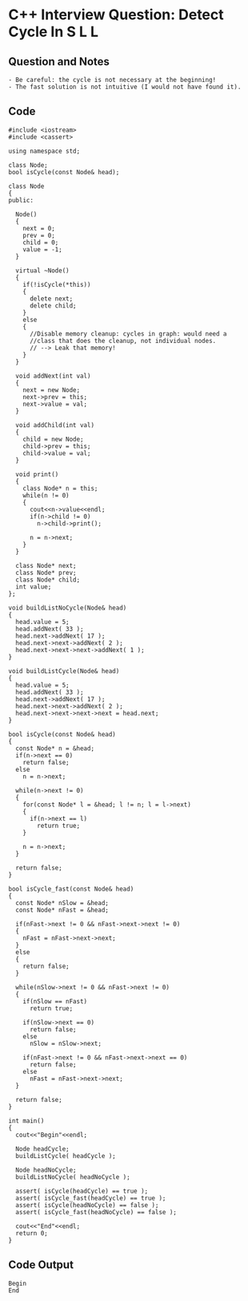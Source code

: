 
# C++ Interview Question: Detect Cycle In S L L

## Question and Notes

    - Be careful: the cycle is not necessary at the beginning!
    - The fast solution is not intuitive (I would not have found it).

## Code

    
    #include <iostream>
    #include <cassert>
    
    using namespace std;
    
    class Node;
    bool isCycle(const Node& head);
    
    class Node
    {
    public:
    
      Node()
      {
        next = 0;
        prev = 0;
        child = 0;
        value = -1;
      }
    
      virtual ~Node()
      {
        if(!isCycle(*this))
        {
          delete next;
          delete child;
        }
        else
        {
          //Disable memory cleanup: cycles in graph: would need a
          //class that does the cleanup, not individual nodes.
          // --> Leak that memory!
        }
      }
    
      void addNext(int val)
      {
        next = new Node;
        next->prev = this;
        next->value = val;
      }
    
      void addChild(int val)
      {
        child = new Node;
        child->prev = this;
        child->value = val;
      }
    
      void print()
      {
        class Node* n = this;
        while(n != 0)
        {
          cout<<n->value<<endl;
          if(n->child != 0)
            n->child->print();
          
          n = n->next;
        }
      }
    
      class Node* next;
      class Node* prev;
      class Node* child;
      int value;
    };
    
    void buildListNoCycle(Node& head)
    {
      head.value = 5;
      head.addNext( 33 );
      head.next->addNext( 17 );
      head.next->next->addNext( 2 );
      head.next->next->next->addNext( 1 );
    }
    
    void buildListCycle(Node& head)
    {
      head.value = 5;
      head.addNext( 33 );
      head.next->addNext( 17 );
      head.next->next->addNext( 2 );
      head.next->next->next->next = head.next;
    }
    
    bool isCycle(const Node& head)
    {
      const Node* n = &head;
      if(n->next == 0)
        return false;
      else
        n = n->next;
    
      while(n->next != 0)
      {
        for(const Node* l = &head; l != n; l = l->next)
        {
          if(n->next == l)
            return true;
        }
    
        n = n->next;
      }
    
      return false;
    }
    
    bool isCycle_fast(const Node& head)
    {
      const Node* nSlow = &head;
      const Node* nFast = &head;
    
      if(nFast->next != 0 && nFast->next->next != 0)
      {
        nFast = nFast->next->next;
      }
      else
      {
        return false;
      }
    
      while(nSlow->next != 0 && nFast->next != 0)
      {
        if(nSlow == nFast)
          return true;
    
        if(nSlow->next == 0)
          return false;
        else
          nSlow = nSlow->next;
    
        if(nFast->next != 0 && nFast->next->next == 0)
          return false;
        else
          nFast = nFast->next->next;
      }
    
      return false;
    }
    
    int main()
    {
      cout<<"Begin"<<endl;
      
      Node headCycle;
      buildListCycle( headCycle );
    
      Node headNoCycle;
      buildListNoCycle( headNoCycle );
    
      assert( isCycle(headCycle) == true );
      assert( isCycle_fast(headCycle) == true );
      assert( isCycle(headNoCycle) == false );
      assert( isCycle_fast(headNoCycle) == false );
        
      cout<<"End"<<endl;
      return 0;
    }

## Code Output

    Begin
    End

